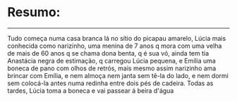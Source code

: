 # Resumo:
---

Tudo começa numa casa branca lá no sítio do picapau amarelo, Lúcia mais conhecida como narizinho, uma menina de 7 anos q mora com uma velha de  mais de 60 anos q se chama dona benta, q é sua vó, ainda tem tia Anastácia negra de estimação, q carregou Lúcia pequena, e Emília uma boneca de pano com olhos de retrós, mais mesmo assim narizinho ama brincar com Emília, e nem almoça nem janta sem tê-la do lado, e nem dormi sem colocá-la antes numa redinha entre dois pés de cadeira.
Todas as tardes, Lúcia toma a boneca e vai passear á beira d'água 
